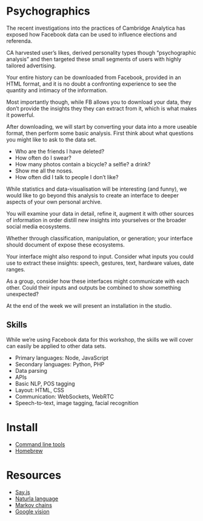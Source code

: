 # Psychographics


The recent investigations into the practices of Cambridge Analytica has exposed how Facebook data can be used to influence elections and referenda.

CA harvested user’s likes, derived personality types though “psychographic analysis” and then targeted these small segments of users with highly tailored advertising.

Your entire history can be downloaded from Facebook, provided in an HTML format, and it is no doubt a confronting experience to see the quantity and intimacy of the information.

Most importantly though, while FB allows you to download your data, they don’t provide the insights they they can extract from it, which is what makes it powerful.

After downloading, we will start by converting your data into a more useable format, then perform some basic analysis. First think about what questions you might like to ask to the data set. 

- Who are the friends I have deleted?
- How often do I swear?
- How many photos contain a bicycle? a selfie? a drink?
- Show me all the noses.
- How often did I talk to people I don’t like?

While statistics and data-visualisation will be interesting (and funny), we would like to go beyond this analysis to create an interface to deeper aspects of your own personal archive. 

You will examine your data in detail, refine it, augment it with other sources of information in order distill new insights into yourselves or the broader social media ecosystems.

Whether through classification, manipulation, or generation; your interface should document of expose these ecosystems.

Your interface might also respond to input. Consider what inputs you could use to extract these insights: speech, gestures, text, hardware values, date ranges.

As a group, consider how these interfaces might communicate with each other. Could their inputs and outputs be combined to show something unexpected?

At the end of the week we will present an installation in the studio.

## Skills

While we’re using Facebook data for this workshop, the skills we will cover can easily be applied to other data sets.

- Primary languages: Node, JavaScript
- Secondary languages: Python, PHP
- Data parsing
- APIs
- Basic NLP, POS tagging
- Layout: HTML, CSS
- Communication: WebSockets, WebRTC
- Speech-to-text, image tagging, facial recognition

# Install

- [Command line tools](http://osxdaily.com/2014/02/12/install-command-line-tools-mac-os-x/)
- [Homebrew](https://brew.sh/)

# Resources

- [Say.js](https://github.com/Marak/say.js/)
- [Naturla language](https://github.com/NaturalNode/natural)
- [Markov chains](https://www.npmjs.com/package/markov-chains-text)
- [Google vision](https://cloud.google.com/vision/)

